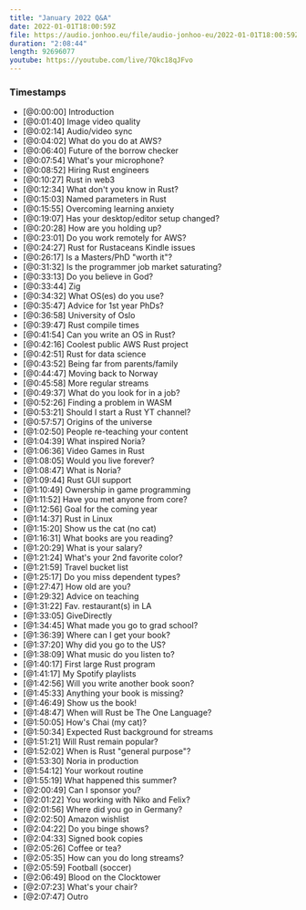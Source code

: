 ```yaml
---
title: "January 2022 Q&A"
date: 2022-01-01T18:00:59Z
file: https://audio.jonhoo.eu/file/audio-jonhoo-eu/2022-01-01T18:00:59Z.mp3
duration: "2:08:44"
length: 92696077
youtube: https://youtube.com/live/7Qkc18qJFvo
---
```


### Timestamps

- [@0:00:00] Introduction
- [@0:01:40] Image video quality
- [@0:02:14] Audio/video sync
- [@0:04:02] What do you do at AWS?
- [@0:06:40] Future of the borrow checker
- [@0:07:54] What's your microphone?
- [@0:08:52] Hiring Rust engineers
- [@0:10:27] Rust in web3
- [@0:12:34] What don't you know in Rust?
- [@0:15:03] Named parameters in Rust
- [@0:15:55] Overcoming learning anxiety
- [@0:19:07] Has your desktop/editor setup changed?
- [@0:20:28] How are you holding up?
- [@0:23:01] Do you work remotely for AWS?
- [@0:24:27] Rust for Rustaceans Kindle issues
- [@0:26:17] Is a Masters/PhD "worth it"?
- [@0:31:32] Is the programmer job market saturating?
- [@0:33:13] Do you believe in God?
- [@0:33:44] Zig
- [@0:34:32] What OS(es) do you use?
- [@0:35:47] Advice for 1st year PhDs?
- [@0:36:58] University of Oslo
- [@0:39:47] Rust compile times
- [@0:41:54] Can you write an OS in Rust?
- [@0:42:16] Coolest public AWS Rust project
- [@0:42:51] Rust for data science
- [@0:43:52] Being far from parents/family
- [@0:44:47] Moving back to Norway
- [@0:45:58] More regular streams
- [@0:49:37] What do you look for in a job?
- [@0:52:26] Finding a problem in WASM
- [@0:53:21] Should I start a Rust YT channel?
- [@0:57:57] Origins of the universe
- [@1:02:50] People re-teaching your content
- [@1:04:39] What inspired Noria?
- [@1:06:36] Video Games in Rust
- [@1:08:05] Would you live forever?
- [@1:08:47] What is Noria?
- [@1:09:44] Rust GUI support
- [@1:10:49] Ownership in game programming
- [@1:11:52] Have you met anyone from core?
- [@1:12:56] Goal for the coming year
- [@1:14:37] Rust in Linux
- [@1:15:20] Show us the cat (no cat)
- [@1:16:31] What books are you reading?
- [@1:20:29] What is your salary?
- [@1:21:24] What's your 2nd favorite color?
- [@1:21:59] Travel bucket list
- [@1:25:17] Do you miss dependent types?
- [@1:27:47] How old are you?
- [@1:29:32] Advice on teaching
- [@1:31:22] Fav. restaurant(s) in LA
- [@1:33:05] GiveDirectly
- [@1:34:45] What made you go to grad school?
- [@1:36:39] Where can I get your book?
- [@1:37:20] Why did you go to the US?
- [@1:38:09] What music do you listen to?
- [@1:40:17] First large Rust program
- [@1:41:17] My Spotify playlists
- [@1:42:56] Will you write another book soon?
- [@1:45:33] Anything your book is missing?
- [@1:46:49] Show us the book!
- [@1:48:47] When will Rust be The One Language?
- [@1:50:05] How's Chai (my cat)?
- [@1:50:34] Expected Rust background for streams
- [@1:51:21] Will Rust remain popular?
- [@1:52:02] When is Rust "general purpose"?
- [@1:53:30] Noria in production
- [@1:54:12] Your workout routine
- [@1:55:19] What happened this summer?
- [@2:00:49] Can I sponsor you?
- [@2:01:22] You working with Niko and Felix?
- [@2:01:56] Where did you go in Germany?
- [@2:02:50] Amazon wishlist
- [@2:04:22] Do you binge shows?
- [@2:04:33] Signed book copies
- [@2:05:26] Coffee or tea?
- [@2:05:35] How can you do long streams?
- [@2:05:59] Football (soccer)
- [@2:06:49] Blood on the Clocktower
- [@2:07:23] What's your chair?
- [@2:07:47] Outro
